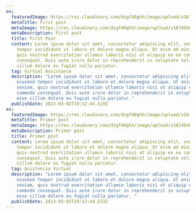 ```yaml
---
en:
  featuredImage: https://res.cloudinary.com/dzgf40ghh/image/upload/v1674948769/cld-sample-4.jpg
  metaTitle: First post
  metaImage: https://res.cloudinary.com/dzgf40ghh/image/upload/v1674948769/cld-sample-4.jpg
  metaDescription: First post
  title: First Post
  content: Lorem ipsum dolor sit amet, consectetur adipiscing elit, sed do eiusmod
    tempor incididunt ut labore et dolore magna aliqua. Ut enim ad minim veniam,
    quis nostrud exercitation ullamco laboris nisi ut aliquip ex ea commodo
    consequat. Duis aute irure dolor in reprehenderit in voluptate velit esse
    cillum dolore eu fugiat nulla pariatur.
  tag: Virtual Assistance
  description: "Lorem ipsum dolor sit amet, consectetur adipiscing elit, sed do
    eiusmod tempor incididunt ut labore et dolore magna aliqua. Ut enim ad minim
    veniam, quis nostrud exercitation ullamco laboris nisi ut aliquip ex ea
    commodo consequat. Duis aute irure dolor in reprehenderit in voluptate velit
    esse cillum dolore eu fugiat nulla pariatur."
  publishDate: 2023-03-02T19:52:44.519Z
es:
  featuredImage: https://res.cloudinary.com/dzgf40ghh/image/upload/v1674948769/cld-sample-4.jpg
  metaTitle: Primer post
  metaImage: https://res.cloudinary.com/dzgf40ghh/image/upload/v1674948769/cld-sample-4.jpg
  metaDescription: Primer post
  title: Primer post
  content: Lorem ipsum dolor sit amet, consectetur adipiscing elit, sed do eiusmod
    tempor incididunt ut labore et dolore magna aliqua. Ut enim ad minim veniam,
    quis nostrud exercitation ullamco laboris nisi ut aliquip ex ea commodo
    consequat. Duis aute irure dolor in reprehenderit in voluptate velit esse
    cillum dolore eu fugiat nulla pariatur.
  tag: Asistencia Virtual
  description: "Lorem ipsum dolor sit amet, consectetur adipiscing elit, sed do
    eiusmod tempor incididunt ut labore et dolore magna aliqua. Ut enim ad minim
    veniam, quis nostrud exercitation ullamco laboris nisi ut aliquip ex ea
    commodo consequat. Duis aute irure dolor in reprehenderit in voluptate velit
    esse cillum dolore eu fugiat nulla pariatur. "
  publishDate: 2023-03-02T19:52:44.533Z
---
```


